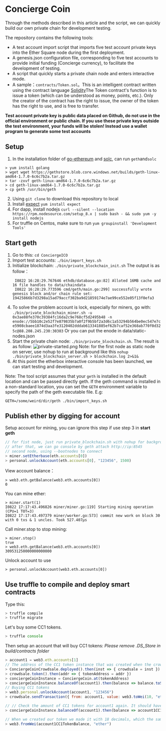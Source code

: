# Concierge Coin

Through the methods described in this article and the script, we can quickly build our own private chain for development testing.

The repository contains the following tools:

* A test account import script that imports five test account private keys into the Ether Square node during the first deployment.
* A genesis.json configuration file, corresponding to five test accounts to provide initial funding (Concierge currency), to facilitate the development of testing.
* A script that quickly starts a private chain node and enters interactive mode.
* A sample：`contracts/Token.sol`。This is an intelligent contract written using the contract language [Solidity](http://solidity.readthedocs.org/en/latest/)The Token contract's function is to issue a token (which can be understood as money, points, etc.). Only the creator of the contract has the right to issue, the owner of the token has the right to use, and is free to transfer.

**Test account private key is public data placed on Github, do not use in the official environment or public chain. If you use these private keys outside the test environment, your funds will be stolen! Instead use a wallet program to generate some test accounts**

## Setup

1. In the installation folder of [go-ethereum](https://github.com/ethereum/go-ethereum) and [solc](http://solidity.readthedocs.org/en/latest/), can run `geth`and`solc` 
```
> yum install golang
> wget wget https://gethstore.blob.core.windows.net/builds/geth-linux-amd64-1.7.0-6c6c7b2a.tar.gz
> tar -zxvf geth-linux-amd64-1.7.0-6c6c7b2a.tar.gz
> cd geth-linux-amd64-1.7.0-6c6c7b2a.tar.gz
> cp geth /usr/bin/geth
```
2. Using `git clone` to download this repository to local
3. Install [expect](http://expect.sourceforge.net/) `yum install expect`
4. For dapp, install nodejs `curl --silent --location https://rpm.nodesource.com/setup_8.x | sudo bash - && sudo yum -y install nodejs`
5. For truffle on Centos, make sure to run `yum groupinstall 'Development Tools'`

## Start geth

1. Go to this: `cd ConciergeICO`
2. Import test accounts: `./bin/import_keys.sh`
3. Initialize blockchain: `./bin/private_blockchain_init.sh`
   The output is as follow：
   ```
    I0822 16:28:29.767646 ethdb/database.go:82] Alloted 16MB cache and 16 file handles to data/chaindata
    I0822 16:28:29.773596 cmd/geth/main.go:299] successfully wrote genesis block and/or chain rule set: 19425866b7d3298a15ad79accf302ba9d21859174e7ae99ce552e05f13f0efa3
   ```
4. To solve the problem account is lock, especially for miners, go with: `./bin/private_blockchain_miner.sh -u 0x3ae88fe370c39384fc16da2c9e768cf5d2495b48 -n enode://5bb10c2e52f7e879835b7a0f2f9b5bf2a3d6c1a53294b564be0ec547e7ce5908cbaee1874d3aa3fe3120402dddab613341885ef62b7caf52e368ab770f0d325c@88.208.245.230:30303`
Or you can put the enode in data/static-nodes.json
5. Start the private chain node: `./bin/private_blockchain.sh`. The result is as follow:
  ![private-started.png](screenshots/private-started.png)
Note: for the first node as static node on server, use nohup to run at background like this `nohup ./bin/private_blockchain_server.sh > blockchain.log 2>&1&`
6. At this point the etherbox interactive console has been launched, we can start testing and development.

Note: The tool script assumes that your `geth` is installed in the default location and can be passed directly geth. If the geth command is installed in a non-standard location, you can set the `GETH` environment variable to specify the path of the geth executable file. E.g:

`GETH=/some/weird/dir/geth ./bin/import_keys.sh`

## Publish ether by digging for account
Setup account for mining, you can ignore this step if use step 3 in **start geth**
``` javascript
// for fist node, just run private_blockchain.sh with nohup for background mode
// after that, we can go console by geth attach http://ip:8545
// second node, using --bootnodes to connect
> miner.setEtherbase(eth.accounts[0])
> personal.unlockAccount(eth.accounts[0], "123456", 1500)
```
View account balance：
```
> web3.eth.getBalance(web3.eth.accounts[0])
0
```
You can mine ether:
```
> miner.start(1)
I0822 17:17:43.496826 miner/miner.go:119] Starting mining operation (CPU=1 TOT=3)
I0822 17:17:43.497379 miner/worker.go:573] commit new work on block 30 with 0 txs & 1 uncles. Took 527.407µs
```
Call miner.stop to stop mining:
```
> miner.stop()
true
> web3.eth.getBalance(web3.eth.accounts[0])
309531250000000000000
```
Unlock account to use
```
> personal.unlockAccount(web3.eth.accounts[0])
```

## Use truffle to compile and deploy smart contracts

Type this:

```javascript
> truffle compile
> truffle migrate
```


Let's buy some CC1 tokens.

```javascript
> truffle console
```

Then setup an account that will buy CC1 tokens:
*Please remove .DS_Store in build/contracts folder*

```javascript
> account1 = web3.eth.accounts[1]
// The address of the CC1 token instance that was created when the crowdsale contract was deployed
> ConciergeCoinCrowdsale.deployed().then(inst => { crowdsale = inst })
> crowdsale.token().then(addr => { tokenAddress = addr })
> conciergeCoinInstance = ConciergeCoin.at(tokenAddress)
> conciergeCoinInstance.balanceOf(account1).then(balance => balance.toString(10))
// Buying CC1 tokens
> web3.personal.unlockAccount(account1, "123456")
> crowdsale.sendTransaction({ from: account1, value: web3.toWei(10, "ether")})

// // Check the amount of CC1 tokens for account1 again. It should have some now.
> conciergeCoinInstance.balanceOf(account1).then(balance => account1CC1TokenBalance = balance.toString(10))

// When we created our token we made it with 18 decimals, which the same as what ether has. That's a lot of zeros, let's display without the decimals:
> web3.fromWei(account1CC1TokenBalance, "ether")
```

